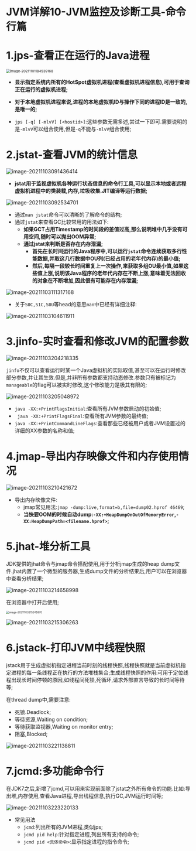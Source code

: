 # JVM详解10-JVM监控及诊断工具-命令行篇

# 1.jps-查看正在运行的Java进程

<img src="https://fechin-picgo.oss-cn-shanghai.aliyuncs.com/PicGo/image-20211101184539168.png" alt="image-20211101184539168" style="zoom: 67%;" />

* **显示指定系统内所有的HotSpot虚拟机进程(查看虚拟机进程信息),可用于查询正在运行的虚拟机进程;**
* **对于本地虚拟机进程来说,进程的本地虚拟机ID与操作下同的进程ID是一致的,是唯一的;**

*  `jps [-q] [-mlvV] [<hostid>]`:这些参数无需多述,尝试一下即可.需要说明的是`-mlvV`可以组合使用,但是`-q`不能与`-mlvV`组合使用;

# 2.jstat-查看JVM的统计信息

![image-20211103091436414](https://fechin-picgo.oss-cn-shanghai.aliyuncs.com/PicGo/image-20211103091436414.png)

* **jstat用于监视虚拟机各种运行状态信息的命令行工具,可以显示本地或者远程虚拟机进程中的类装载,内存,垃圾收集.JIT编译等运行数据;**

![image-20211103092534701](https://fechin-picgo.oss-cn-shanghai.aliyuncs.com/PicGo/image-20211103092534701.png)

* 通过`man jstat`命令可以清晰的了解命令的结构;
* 通过`jstat`来查看GC比较常用的用法如下:
  * **如果GCT占用Timestamp的时间段的差值过高,那么说明堆中几乎没有可用空间,随时可以抛出OOM异常;**
  * **通过jstat来判断是否存在内存泄漏;**
    * **首先在长时间运行的Java程序中,可以运行`jstat`命令连续获取多行性能数据,并取这几行数据中OU列(已经占用的老年代内存)的最小值;**
    * **然后,每隔一段较长时间重复上一次操作,来获取多组OU最小值,如果这些值上涨,说明该Java程序的老年代内存在不断上涨,意味着无法回收的对象在不断增加,因此很有可能存在内存泄漏;**

![image-20211103111317168](https://fechin-picgo.oss-cn-shanghai.aliyuncs.com/PicGo/image-20211103111317168.png)

* 关于`S0C,S1C,S0U`等head的意思`man`中已经有详细注释:

![image-20211103104611911](https://fechin-picgo.oss-cn-shanghai.aliyuncs.com/PicGo/image-20211103104611911.png)

# 3.jinfo-实时查看和修改JVM的配置参数

![image-20211103204218335](https://fechin-picgo.oss-cn-shanghai.aliyuncs.com/PicGo/image-20211103204218335.png)

`jinfo`不仅可以查看运行时某一个Java虚拟机的实际取值,甚至可以在运行时修改部分参数,并让其生效.但是,并非所有参数都支持动态修改.参数只有被标记为`manageable`的flag可以被实时修改,这个修改能力是极其有限的;

![image-20211103205048972](https://fechin-picgo.oss-cn-shanghai.aliyuncs.com/PicGo/image-20211103205048972.png)

* `java -XX:+PrintFlagsInitial`:查看所有JVM参数启动的初始值;
* ` java -XX:+PrintFlagsFinal`:查看所有JVM参数的最终值;
* `java -XX:+PrintCommandLineFlags`:查看那些已经被用户或者JVM设置过的详细的XX参数的名称和值;

# 4.jmap-导出内存映像文件和内存使用情况

![image-20211103210421672](https://fechin-picgo.oss-cn-shanghai.aliyuncs.com/PicGo/image-20211103210421672.png)

* 导出内存映像文件:
  * jmap常见用法:`jmap -dump:live,format=b,file=dump02.hprof 46469`;
  * **当快要OOM的时候自动dump:`-XX:+HeapDumpOnOutOfMemoryError`,`-XX:HeapDumpPath=<filename.hprof>`;**

# 5.jhat-堆分析工具

JDK提供的jhat命令与jmap命令搭配使用,用于分析jmap生成的heap dump文件.jhat内置了一个微型的服务器,生成dump文件的分析结果后,用户可以在浏览器中查看分析结果;

![image-20211103214658998](https://fechin-picgo.oss-cn-shanghai.aliyuncs.com/PicGo/image-20211103214658998.png)

在浏览器中打开后使用;

<img src="https://fechin-picgo.oss-cn-shanghai.aliyuncs.com/PicGo/image-20211103215245870.png" alt="image-20211103215245870" style="zoom:50%;" />

![image-20211103215306263](https://fechin-picgo.oss-cn-shanghai.aliyuncs.com/PicGo/image-20211103215306263.png)

# 6.jstack-打印JVM中线程快照

jstack用于生成虚拟机指定进程当前时刻的线程快照,线程快照就是当前虚拟机指定进程的每一条线程正在执行的方法堆栈集合;生成线程快照的作用:可用于定位线程出现长时间停顿的原因,如线程间死锁,死循环,请求外部直言导致的长时间等待等;

在thread dump中,需要注意:

* 死锁.Deadlock;
* 等待资源,Waiting on condition;
* 等待获取监视器,Waiting on monitor entry;
* 阻塞,Blocked;

![image-20211103221138811](https://fechin-picgo.oss-cn-shanghai.aliyuncs.com/PicGo/image-20211103221138811.png)

# 7.jcmd:多功能命令行

在JDK7之后,新增了jcmd,可以用来实现前面除了jstat之外所有命令的功能.比如:导出堆,内存使用,查看Java进程,导出线程信息,执行GC,JVM运行时间等;

![image-20211103223220133](https://fechin-picgo.oss-cn-shanghai.aliyuncs.com/PicGo/image-20211103223220133.png)

* 常见用法
  * `jcmd`:列出所有的JVM进程,类似jps;
  * `jcmd pid help`:针对指定进程,列出所有支持的命令;
  * `jcmd pid <具体命令>`:显示指定进程的指令命令;